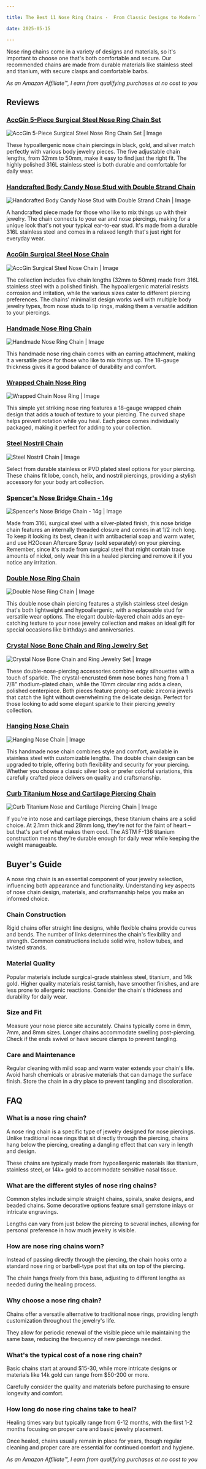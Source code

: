 ```yaml
---

title: The Best 11 Nose Ring Chains -  From Classic Designs to Modern Twists

date: 2025-05-15

---
```


Nose ring chains come in a variety of designs and materials, so it's important to choose one that's both comfortable and secure. Our recommended chains are made from durable materials like stainless steel and titanium, with secure clasps and comfortable barbs. 

*As an Amazon Affiliate™, I earn from qualifying purchases at no cost to you*


## Reviews


### [AccGin 5-Piece Surgical Steel Nose Ring Chain Set](https://serp.ly/@bar/amazon/Nose+Ring+Chain?utm\_term=accgin-5-piece-surgical-steel-nose-ring-chain-set)

![AccGin 5-Piece Surgical Steel Nose Ring Chain Set | Image](https://encrypted-tbn1.gstatic.com/shopping?q=tbn:ANd9GcQu7QrrE0sFMNUZU9T37bJ39tpGfjSB9TzKScrZQMp1SfmDCl0WlnhnjmsmpWhrvfgg5aW9HCtCSDY3jRQjc\_IiKBq9qn-0tQ&usqp=CAY)

These hypoallergenic nose chain piercings in black, gold, and silver match perfectly with various body jewelry pieces. The five adjustable chain lengths, from 32mm to 50mm, make it easy to find just the right fit. The highly polished 316L stainless steel is both durable and comfortable for daily wear. 


### [Handcrafted Body Candy Nose Stud with Double Strand Chain](https://serp.ly/@bar/amazon/Nose+Ring+Chain?utm\_term=handcrafted-body-candy-nose-stud-with-double-strand-chain)

![Handcrafted Body Candy Nose Stud with Double Strand Chain | Image](https://encrypted-tbn3.gstatic.com/shopping?q=tbn:ANd9GcR2Oq7sk1ePgSs\_aYH522pFecRWZBOpnVSKgILAUAEFzq4DIATnOunrCcxMDhkwWOFcn8dQJhQlzbNCjuBI6YSr6wLJGf7Ikw&usqp=CAY)

A handcrafted piece made for those who like to mix things up with their jewelry. The chain connects to your ear and nose piercings, making for a unique look that's not your typical ear-to-ear stud. It's made from a durable 316L stainless steel and comes in a relaxed length that's just right for everyday wear. 


### [AccGin Surgical Steel Nose Chain](https://serp.ly/@bar/amazon/Nose+Ring+Chain?utm\_term=accgin-surgical-steel-nose-chain)

![AccGin Surgical Steel Nose Chain | Image](https://encrypted-tbn0.gstatic.com/shopping?q=tbn:ANd9GcT4jxIoR8FMgvOUAwi7W2HN7\_aYgXGSZrOeBVUA2Q7d2uIY5P-pm4P2XjRu30rMPKaLH2bmUEoke6Ek5ReB1l\_mRXddJL10&usqp=CAY)

The collection includes five chain lengths (32mm to 50mm) made from 316L stainless steel with a polished finish. The hypoallergenic material resists corrosion and irritation, while the various sizes cater to different piercing preferences. The chains' minimalist design works well with multiple body jewelry types, from nose studs to lip rings, making them a versatile addition to your piercings. 


### [Handmade Nose Ring Chain](https://serp.ly/@bar/amazon/Nose+Ring+Chain?utm\_term=handmade-nose-ring-chain)

![Handmade Nose Ring Chain | Image](https://encrypted-tbn1.gstatic.com/shopping?q=tbn:ANd9GcQnituBI58a6p07hiBmS6o2KpEXfXCvqrQ5uLUtbCJ-3Lrdkdp-Amr3EezqdE6ZmAthtr\_srFXxNvQMdjl9N3cUkF0ntejff9PSQSgcaCM&usqp=CAY)

This handmade nose ring chain comes with an earring attachment, making it a versatile piece for those who like to mix things up. The 18-gauge thickness gives it a good balance of durability and comfort. 


### [Wrapped Chain Nose Ring](https://serp.ly/@bar/amazon/Nose+Ring+Chain?utm\_term=wrapped-chain-nose-ring)

![Wrapped Chain Nose Ring | Image](https://encrypted-tbn0.gstatic.com/shopping?q=tbn:ANd9GcQkYBQcEQzcmMHHM\_iCUMreiGAdBgbISfRW7F\_Yy9BKEffVE0TQNORp\_kMlkLwJx0\_T92IqOcWwVfqAoIs4DnwnveTK7TkN2SlKi89HPrvzSKw-w0h6QfGh&usqp=CAY)

This simple yet striking nose ring features a 18-gauge wrapped chain design that adds a touch of texture to your piercing. The curved shape helps prevent rotation while you heal. Each piece comes individually packaged, making it perfect for adding to your collection. 


### [Steel Nostril Chain](https://serp.ly/@bar/amazon/Nose+Ring+Chain?utm\_term=steel-nostril-chain)

![Steel Nostril Chain | Image](https://encrypted-tbn2.gstatic.com/shopping?q=tbn:ANd9GcQKyfYOBQL4FtIqWACHZPoZlN4LUd0jyfGbkjlxZ8wUyII2BjePUw3wmWkCelgmOwg\_bXFjPVC2xuDdneGhDZSJwpeGqgY4NIVmM8S1A1wFyd5qI7B5PeqdoA&usqp=CAY)

Select from durable stainless or PVD plated steel options for your piercing. These chains fit lobe, conch, helix, and nostril piercings, providing a stylish accessory for your body art collection. 


### [Spencer's Nose Bridge Chain - 14g](https://serp.ly/@bar/amazon/Nose+Ring+Chain?utm\_term=spencers-nose-bridge-chain-14g)

![Spencer's Nose Bridge Chain - 14g | Image](https://encrypted-tbn1.gstatic.com/shopping?q=tbn:ANd9GcR6j1c\_5IcQ\_q\_kAUCtUz-l6lB824vWsnP78Au-mmm6KZsFIYTihb2Yjaz-Dcn9I5o5r\_K0EUBOIZwkw5RJ82TuA-DHK0kNxg&usqp=CAY)

Made from 316L surgical steel with a silver-plated finish, this nose bridge chain features an internally threaded closure and comes in at 1/2 inch long. To keep it looking its best, clean it with antibacterial soap and warm water, and use H2Ocean Aftercare Spray (sold separately) on your piercing. Remember, since it's made from surgical steel that might contain trace amounts of nickel, only wear this in a healed piercing and remove it if you notice any irritation. 


### [Double Nose Ring Chain](https://serp.ly/@bar/amazon/Nose+Ring+Chain?utm\_term=double-nose-ring-chain)

![Double Nose Ring Chain | Image](https://encrypted-tbn0.gstatic.com/shopping?q=tbn:ANd9GcRQptxul-e7jdbB0x8FbB1GOxUt5c4mY0sczmABUeNTisLghTk9I6CPmej9BZPJOt2opNm2N6F-ASz1Y51bYp0AHBWKsF17&usqp=CAY)

This double nose chain piercing features a stylish stainless steel design that's both lightweight and hypoallergenic, with a replaceable stud for versatile wear options. The elegant double-layered chain adds an eye-catching texture to your nose jewelry collection and makes an ideal gift for special occasions like birthdays and anniversaries. 


### [Crystal Nose Bone Chain and Ring Jewelry Set](https://serp.ly/@bar/amazon/Nose+Ring+Chain?utm\_term=crystal-nose-bone-chain-and-ring-jewelry-set)

![Crystal Nose Bone Chain and Ring Jewelry Set | Image](https://encrypted-tbn1.gstatic.com/shopping?q=tbn:ANd9GcRYyofe9AZNucvV6qkBGPXby4s6zKkEJ4sQ8pDuoUXoI2B7N56mDkERylj\_QJK9-yaeybRI8WBBbaUO2d6cSFJ55LMo7aL2aQ&usqp=CAY)

These double-nose-piercing accessories combine edgy silhouettes with a touch of sparkle. The crystal-encrusted 6mm nose bones hang from a 1 7/8" rhodium-plated chain, while the 10mm circular ring adds a clean, polished centerpiece. Both pieces feature prong-set cubic zirconia jewels that catch the light without overwhelming the delicate design. Perfect for those looking to add some elegant sparkle to their piercing jewelry collection. 


### [Hanging Nose Chain](https://serp.ly/@bar/amazon/Nose+Ring+Chain?utm\_term=hanging-nose-chain)

![Hanging Nose Chain | Image](https://encrypted-tbn1.gstatic.com/shopping?q=tbn:ANd9GcTmIy0j3ztB4nMt30BcAaYMwcyCEHuT4Nkm9s0Hordz\_ZRL6GVfOB3pL0TWn1loW7a6p2BVaOy7-KbrzKD54a43XUKG7zFhNA&usqp=CAY)

This handmade nose chain combines style and comfort, available in stainless steel with customizable lengths. The double chain design can be upgraded to triple, offering both flexibility and security for your piercing. Whether you choose a classic silver look or prefer colorful variations, this carefully crafted piece delivers on quality and craftsmanship. 


### [Curb Titanium Nose and Cartilage Piercing Chain](https://serp.ly/@bar/amazon/Nose+Ring+Chain?utm\_term=curb-titanium-nose-and-cartilage-piercing-chain)

![Curb Titanium Nose and Cartilage Piercing Chain | Image](https://encrypted-tbn1.gstatic.com/shopping?q=tbn:ANd9GcTi3WRHkbrh4\_goD7kgPlpyzr2Gn-x-ctLm\_gkbKeOTo6fOq\_JAKp4PQWukZe3v-5ePMJ0eaWZaVq9aDL4z7Z2tA7i-J3Id-RMEJjpUahiuzbBIaXyL0L8e&usqp=CAY)

If you're into nose and cartilage piercings, these titanium chains are a solid choice. At 2.1mm thick and 28mm long, they're not for the faint of heart – but that's part of what makes them cool. The ASTM F-136 titanium construction means they're durable enough for daily wear while keeping the weight manageable. 


## Buyer's Guide

A nose ring chain is an essential component of your jewelry selection, influencing both appearance and functionality. Understanding key aspects of nose chain design, materials, and craftsmanship helps you make an informed choice. 


### Chain Construction

Rigid chains offer straight line designs, while flexible chains provide curves and bends. The number of links determines the chain's flexibility and strength. Common constructions include solid wire, hollow tubes, and twisted strands. 


### Material Quality

Popular materials include surgical-grade stainless steel, titanium, and 14k gold. Higher quality materials resist tarnish, have smoother finishes, and are less prone to allergenic reactions. Consider the chain's thickness and durability for daily wear. 


### Size and Fit

Measure your nose pierce site accurately. Chains typically come in 6mm, 7mm, and 8mm sizes. Longer chains accommodate swelling post-piercing. Check if the ends swivel or have secure clamps to prevent tangling. 


### Care and Maintenance

Regular cleaning with mild soap and warm water extends your chain's life. Avoid harsh chemicals or abrasive materials that can damage the surface finish. Store the chain in a dry place to prevent tangling and discoloration. 


## FAQ


### What is a nose ring chain?

A nose ring chain is a specific type of jewelry designed for nose piercings. Unlike traditional nose rings that sit directly through the piercing, chains hang below the piercing, creating a dangling effect that can vary in length and design. 

These chains are typically made from hypoallergenic materials like titanium, stainless steel, or 14k+ gold to accommodate sensitive nasal tissue. 


### What are the different styles of nose ring chains?

Common styles include simple straight chains, spirals, snake designs, and beaded chains. Some decorative options feature small gemstone inlays or intricate engravings. 

Lengths can vary from just below the piercing to several inches, allowing for personal preference in how much jewelry is visible. 


### How are nose ring chains worn?

Instead of passing directly through the piercing, the chain hooks onto a standard nose ring or barbell-type post that sits on top of the piercing. 

The chain hangs freely from this base, adjusting to different lengths as needed during the healing process. 


### Why choose a nose ring chain?

Chains offer a versatile alternative to traditional nose rings, providing length customization throughout the jewelry's life. 

They allow for periodic renewal of the visible piece while maintaining the same base, reducing the frequency of new piercings needed. 


### What's the typical cost of a nose ring chain?

Basic chains start at around $15-30, while more intricate designs or materials like 14k gold can range from $50-200 or more. 

Carefully consider the quality and materials before purchasing to ensure longevity and comfort. 


### How long do nose ring chains take to heal?

Healing times vary but typically range from 6-12 months, with the first 1-2 months focusing on proper care and basic jewelry placement. 

Once healed, chains usually remain in place for years, though regular cleaning and proper care are essential for continued comfort and hygiene. 

*As an Amazon Affiliate™, I earn from qualifying purchases at no cost to you*